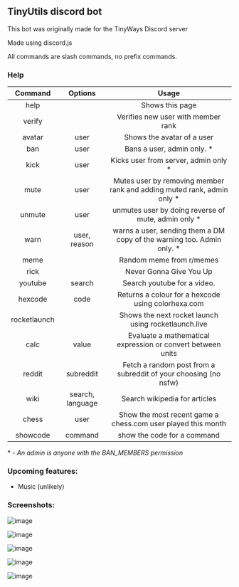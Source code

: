 ## TinyUtils discord bot

This bot was originally made for the TinyWays Discord server

Made using discord.js


All commands are slash commands, no prefix commands.

### Help

**Command**|**Options**|**Usage**
:-----:|:-----:|:-----:
help| |Shows this page
verify| |Verifies new user with member rank
avatar|user|Shows the avatar of a user
ban|user|Bans a user, admin only. *
kick|user|Kicks user from server, admin only *
mute|user|Mutes user by removing member rank and adding muted rank, admin only *
unmute|user|unmutes user by doing reverse of mute, admin only *
warn|user, reason|warns a user, sending them a DM copy of the warning too. Admin only. *
meme| |Random meme from r/memes
rick| |Never Gonna Give You Up
youtube|search|Search youtube for a video.
hexcode|code|Returns a colour for a hexcode using colorhexa.com
rocketlaunch| |Shows the next rocket launch using rocketlaunch.live
calc | value | Evaluate a mathematical expression or convert between units
reddit | subreddit | Fetch a random post from a subreddit of your choosing (no nsfw)
wiki | search, language | Search wikipedia for articles
chess | user | Show the most recent game a chess.com user played this month
showcode | command | show the code for a command

\* \- *An admin is anyone with the BAN_MEMBERS permission*

### Upcoming features:
- Music (unlikely)

### Screenshots:

![image](https://user-images.githubusercontent.com/88711587/141836015-a8a70038-0fb8-4766-a844-41e5abe9f55b.png)

![image](https://user-images.githubusercontent.com/88711587/141836258-b1372c33-591b-418f-b7f3-d022ab0689d8.png)

![image](https://user-images.githubusercontent.com/88711587/142721780-793da549-fec8-4644-abdc-398477124d08.png)

![image](https://cdn.discordapp.com/attachments/883375611832320001/966032610478403634/unknown.png)

![image](https://media.discordapp.net/attachments/883375611832320001/1010149370097844364/unknown.png)
